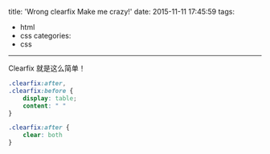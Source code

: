 title: 'Wrong clearfix Make me crazy!'
date: 2015-11-11 17:45:59
tags:
  - html
  - css
categories:
  - css
---

Clearfix 就是这么简单！
```css
.clearfix:after,
.clearfix:before {
    display: table;
    content: " "
}

.clearfix:after {
    clear: both
}
```
